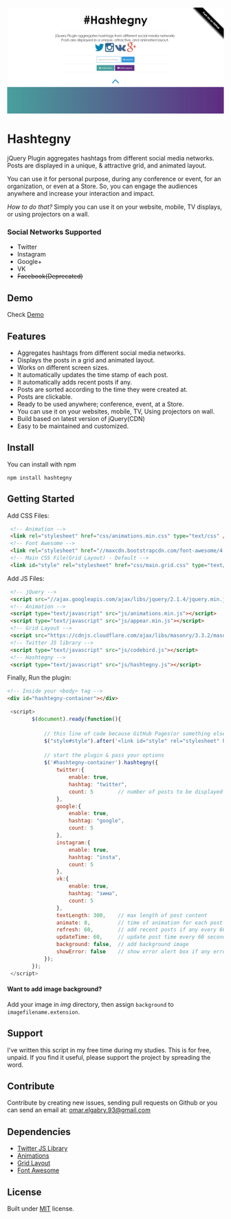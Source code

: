 ![Hashtegny](https://raw.githubusercontent.com/OmarElGabry/Hashtegny/master/img/hashtegny.PNG)

# Hashtegny

jQuery Plugin aggregates hashtags from different social media networks. Posts are displayed in a unique, & attractive grid, and animated layout.

You can use it for personal purpose, during any conference or event, for an organization, or even at a Store. So, you can engage the audiences anywhere and increase your interaction and impact.

_How to do that?_ Simply you can use it on your website, mobile, TV displays, or using projectors on a wall.

### Social Networks Supported
+ Twitter
+ Instagram
+ Google+
+ VK
+ ~~Facebook(Deprecated)~~

## Demo

Check [Demo](http://omarelgabry.github.io/Hashtegny/)

## Features
+ Aggregates hashtags from different social media networks.
+ Displays the posts in a grid and animated layout.
+ Works on different screen sizes.
+ It automatically updates the time stamp of each post.
+ It automatically adds recent posts if any.
+ Posts are sorted according to the time they were created at.
+ Posts are clickable.
+ Ready to be used anywhere; conference, event, at a Store.
+ You can use it on your websites, mobile, TV, Using projectors on wall.
+ Build based on latest version of jQuery(CDN)
+ Easy to be maintained and customized.

## Install
You can install with npm

``` 
npm install hashtegny 
```

## Getting Started

Add CSS Files:
```html
 <!-- Animation -->
 <link rel="stylesheet" href="css/animations.min.css" type="text/css" />
 <!-- Font Awesome -->
 <link rel="stylesheet" href="//maxcdn.bootstrapcdn.com/font-awesome/4.3.0/css/font-awesome.min.css">
 <!-- Main CSS File(Grid Layout) - Default -->
 <link id="style" rel="stylesheet" href="css/main.grid.css" type="text/css" />
```

Add JS Files:
```html
 <!-- jQuery -->
 <script src="//ajax.googleapis.com/ajax/libs/jquery/2.1.4/jquery.min.js"></script>
 <!-- Animation -->
 <script type="text/javascript" src="js/animations.min.js"></script>
 <script type="text/javascript" src="js/appear.min.js"></script>
 <!-- Grid Layout -->
 <script src="https://cdnjs.cloudflare.com/ajax/libs/masonry/3.3.2/masonry.pkgd.min.js"></script>
 <!-- Twitter JS library -->
 <script type="text/javascript" src="js/codebird.js"></script>
 <!-- Hashtegny -->
 <script type="text/javascript" src="js/hashtegny.js"></script>
```

Finally, Run the plugin:
```html
<!-- Inside your <body> tag -->
<div id="hashtegny-container"></div>
```
```js
 <script>
        $(document).ready(function(){

			// this line of code because GitHub Pages(or something else weird) changes the link tags to style tags.
			$("style#style").after('<link id="style" rel="stylesheet" href="css/main.grid.css" type="text/css" />').remove(); 
			
            // start the plugin & pass your options
            $('#hashtegny-container').hashtegny({
                twitter:{
                    enable: true,
                    hashtag: "twitter",
                    count: 5        // number of posts to be displayed
                },
                google:{
                    enable: true,
                    hashtag: "google",
                    count: 5
                },
                instagram:{
                    enable: true,
                    hashtag: "insta",
                    count: 5
                },
                vk:{
                    enable: true,
                    hashtag: "зима",
                    count: 5
                },
                textLength: 300,    // max length of post content
                animate: 8,         // time of animation for each post in seconds
                refresh: 60,        // add recent posts if any every 60 seconds 
                updateTime: 60,     // update post time every 60 second(1 min)
                background: false,  // add background image
                showError: false    // show error alert box if any error encountered
            });
        });
 </script>
```
#### Want to add image background?
Add your image in _img_ directory, then assign ```background``` to ```imagefilename.extension```. 

## Support
I've written this script in my free time during my studies. This is for free, unpaid. If you find it useful, please support the project by spreading the word.

## Contribute <a name="contribute"></a>

Contribute by creating new issues, sending pull requests on Github or you can send an email at: omar.elgabry.93@gmail.com

## Dependencies
+ [Twitter JS Library](https://github.com/jublonet/codebird-js)
+ [Animations](https://github.com/joemottershaw/animations)
+ [Grid Layout](https://github.com/desandro/masonry)
+ [Font Awesome](https://github.com/FortAwesome/Font-Awesome)

## License
Built under [MIT](http://www.opensource.org/licenses/mit-license.php) license.
